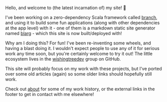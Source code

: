 Hello, and welcome to (the latest incarnation of) my site! 👋

I've been working on a zero-dependency Scala framework called [branch](https://github.com/wishingtreedev/branch), and
using it to build some fun applications (along with other dependencies at the app level) with it - one of them is a
markdown static site generator named [blarg](https://github.com/wishingtreedev/blarg) - which this site is now
built/deployed with!

Why am I doing this? For fun! I've been re-inventing some wheels, and having a blast doing it. I wouldn't expect people
to use any of it for serious work any time soon, but you're certainly welcome to try it out! The little ecosystem lives
in the [wishingtreedev](https://github.com/wishingtreedev) group on GitHub.

This site will probably focus on my work with these projects, but I've ported over some old articles (again) so some
older links should hopefully still work.

Check out [about](/about) for some of my work history, or the external links in the footer to get in contact with me
elsewhere!

